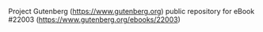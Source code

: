 Project Gutenberg (https://www.gutenberg.org) public repository for eBook #22003 (https://www.gutenberg.org/ebooks/22003)
